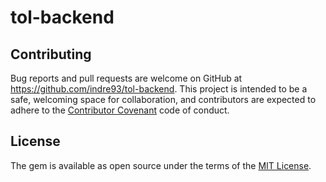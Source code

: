 # tol-backend

## Contributing
Bug reports and pull requests are welcome on GitHub at https://github.com/indre93/tol-backend. This project is intended to be a safe, welcoming space for collaboration, and contributors are expected to adhere to the [Contributor Covenant](http://contributor-covenant.org) code of conduct.

## License
The gem is available as open source under the terms of the [MIT License](https://opensource.org/licenses/MIT).
